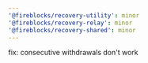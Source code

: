 ```yaml
---
'@fireblocks/recovery-utility': minor
'@fireblocks/recovery-relay': minor
'@fireblocks/recovery-shared': minor
---
```


fix: consecutive withdrawals don't work
